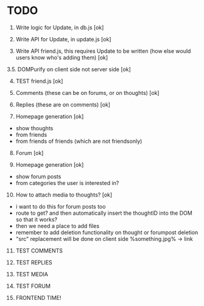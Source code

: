 # TODO

1. Write logic for Update, in db.js [ok]

2. Write API for Update, in update.js [ok]

3. Write API friend.js, this requires Update to be written (how else would users know who's adding them) [ok]

3.5. DOMPurify on client side not server side [ok]

4. TEST friend.js [ok]

5. Comments (these can be on forums, or on thoughts) [ok]

6. Replies (these are on comments) [ok]

7. Homepage generation [ok]
 - show thoughts
  - from friends
  - from friends of friends (which are not friendsonly)

8. Forum [ok]

9. Homepage generation [ok]
 - show forum posts
  - from categories the user is interested in?

10. How to attach media to thoughts? [ok]
 - i want to do this for forum posts too
 - route to get? and then automatically insert the thoughtID into the DOM so that it works?
 - then we need a place to add files
 - remember to add deletion functionality on thought or forumpost deletion
 - "src" replacement will be done on client side %something.jpg% -> link

11. TEST COMMENTS

12. TEST REPLIES

13. TEST MEDIA

14. TEST FORUM

15. FRONTEND TIME!